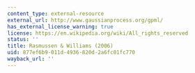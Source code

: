 ```yaml
---
content_type: external-resource
external_url: http://www.gaussianprocess.org/gpml/
has_external_license_warning: true
license: https://en.wikipedia.org/wiki/All_rights_reserved
status: ''
title: Rasmussen & Williams (2006)
uid: 877ef6b9-011d-4936-820d-2a6fc01fc770
wayback_url: ''
---
```

